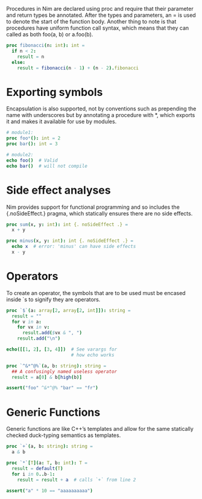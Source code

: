 Procedures in Nim are declared using proc and require that their parameter and return types be annotated. After the types and parameters, an = is used to denote the start of the function body. Another thing to note is that procedures have uniform function call syntax, which means that they can called as both foo(a, b) or a.foo(b).
```nim
proc fibonacci(n: int): int =
  if n < 2:
    result = n
  else:
    result = fibonacci(n - 1) + (n - 2).fibonacci
```

# Exporting symbols
Encapsulation is also supported, not by conventions such as prepending the name with underscores but by annotating a procedure with *, which exports it and makes it available for use by modules.
```nim
# module1:
proc foo*(): int = 2
proc bar(): int = 3

# module2:
echo foo()  # Valid
echo bar()  # will not compile
```

# Side effect analyses
Nim provides support for functional programming and so includes the {.noSideEffect.} pragma, which statically ensures there are no side effects.
```nim
proc sum(x, y: int): int {. noSideEffect .} =
  x + y

proc minus(x, y: int): int {. noSideEffect .} =
  echo x  # error: 'minus' can have side effects
  x - y
```

# Operators
To create an operator, the symbols that are to be used must be encased inside `s to signify they are operators.
```nim
proc `$`(a: array[2, array[2, int]]): string =
  result = ""
  for v in a:
    for vx in v:
      result.add($vx & ", ")
    result.add("\n")

echo([[1, 2], [3, 4]])  # See varargs for
                        # how echo works

proc `^&*^@%`(a, b: string): string =
  ## A confusingly named useless operator
  result = a[0] & b[high(b)]

assert("foo" ^&*^@% "bar" == "fr")
```

# Generic Functions
Generic functions are like C++’s templates and allow for the same statically checked duck-typing semantics as templates.
```nim
proc `+`(a, b: string): string =
  a & b

proc `*`[T](a: T, b: int): T =
  result = default(T)
  for i in 0..b-1:
    result = result + a  # calls `+` from line 2

assert("a" * 10 == "aaaaaaaaaa")
```